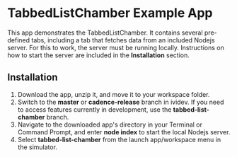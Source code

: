# TabbedListChamber Example App

This app demonstrates the TabbedListChamber. It contains several pre-defined tabs, including a tab that fetches data from an included Nodejs server. For this to work, the server must be running locally. Instructions on how to start the server are included in the **Installation** section.

## Installation
1. Download the app, unzip it, and move it to your workspace folder.
2. Switch to the **master** or **cadence-release** branch in ividev. If you need to access features currently in development, use the **tabbed-list-chamber** branch.
3. Navigate to the downloaded app's directory in your Terminal or Command Prompt, and enter **node index** to start the local Nodejs server.
4. Select **tabbed-list-chamber** from the launch app/workspace menu in the simulator.
